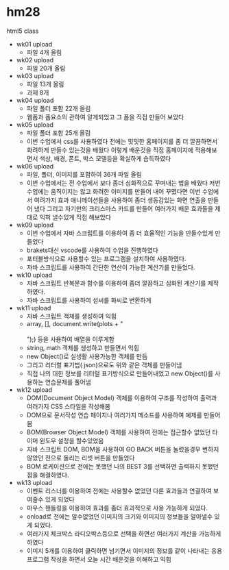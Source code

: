 # hm28
html5 class

- wk01 upload
  - 파일 4개 올림
- wk02 upload
  - 파일 20개 올림
- wk03 upload
  - 파일 13개 올림
  - 과제 8개 
- wk04 upload
  - 파일 폴더 포함 22개 올림
  - 웹폼과 폼요소의 관하여 알게되었고 그 폼을 직접 만들어 보았다
- wk05 upload
  - 파일 폴더 포함 25개 올림
  - 이번 수업에서 css를 사용하였다
    전에는 밋밋한 홈페이지를 좀 더 깔끔하면서 화려하게 만들수 있는것을 배웠다
    이렇게 배운것을 직접 홈페이지에 적용해보면서 색상, 배경, 폰트, 박스 모델등을 확실하게 습득하였다
- wk06 upload
  - 파일, 폴더, 이미지를 포함하여 36개 파일 올림
  - 이번 수업에서는 전 수업에서 보다 좀더 심화적으로 꾸며내는 법을 배웠다
    저번 수업에는 움직이지는 않고 화려한 이미지를 만들어 내어 꾸몄다면
    이번 수업에서 여려가지 효과 애니메이션들을 사용하여 좀더 생동감있는 화면 연출을 만들어 냈다
    그리고 자기만의 크리스마스 카드를 만들어 여러가지 배운 효과들을 제대로 익혀 낼수있게 직접 해보았다
- wk09 upload
  - 이번 수업에서 자바 스크립트를 이용하여 좀 더 효율적인 기능을 만들수있게 만들었다
  - brakets대신 vscode를 사용하여 수업을 진행하였다
  - 포터블방식으로 사용할수 있는 프로그램을 설치하여 사용하였다.
  - 자바 스크립트를 사용하여 간단한 연산이 가능한 계산기를 만들었다.
- wk10 upload
  - 자바 스크립트 반복문과 함수를 이용하여 좀더 깔끔하고 심화된 계산기를 제작하였다.
  - 자바 스크립트를 사용하여 섭씨를 화씨로 변환하게 
- wk11 upload
  - 자바 스크립트 객체를 생성하여 익힘
  - array, [], document.write(plots + "<br><br>");) 등을 사용하여 배열을 이루게함
  - string, math 객체를 생성하고 만들면서 익힘
  - new Object()로 실생활 사용가능한 객체를 만듬
  - 그리고 리터럴 표기법( json)으로도 위와 같은 객체를 만들어냄
  - 직접 나의 대한 정보를 리터럴 표기방식으로 만들어내었고 new Object()를 사용하는 연습문제를 풀어냄
- wk12 upload
  - DOM(Document Object Model) 객체를 이용하여 구조를 작성하여 출력과 여러가지 CSS 스타일을 작성해봄
  - DOM으로 문서작성 연습 페이지나 여러가지 메소드를 사용하여 예제를 만들어봄
  - BOM(Browser Object Model) 객체를 사용하여 전에는 접근할수 없었던 타이머 윈도우 설정을 할수있었음
  - 자바 스크립트 DOM, BOM을 사용하여 GO BACK 버튼을 눌렀을경우 변하지 않았던 전으로 돌리는 리셋 버튼을 만들었다
  - BOM 로케이션으로 전에는 못했던 나의 BEST 3를 선택하면 출력하지 못했던 점을 해결하였다.
- wk13 upload
  - 이벤트 리스너를 이용하여 전에는 사용할수 없었던 다른 효과들과 연결하여 보여줄수 있게 되었다
  - 마우스 핸들링을 이용하여 효과를 좀더 효과적으로 사용 가능하게 되었다.
  - onload로 전에는 알수없었던 이미지의 크기와 이미지의 정보들을 알아낼수 있게 되었다.
  - 여러가지 체크박스 라디오박스등으로 선택을 하면선 여러가지 계산을 가능하게 하였다
  - 이미지 5개를 이용하여 클릭하면 넘기면서 이미지의 정보를 같이 나타내는 응용 프로그램 작성을 하면서 오늘 시간 배운것을 이해하고 익힘 
